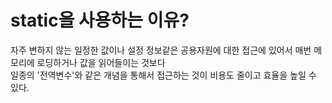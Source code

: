 static을 사용하는 이유?
========================== 
자주 변하지 않는 일정한 값이나 설정 정보같은 공용자원에 대한 접근에 있어서 
매번 메모리에 로딩하거나 값을 읽어들이는 것보다  
일종의 '전역변수'와 같은 개념을 통해서 접근하는 것이 
비용도 줄이고 효율을 높일 수 있다.
